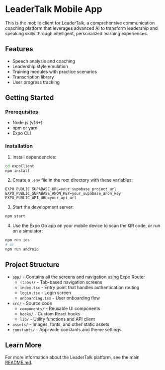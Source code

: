# LeaderTalk Mobile App

This is the mobile client for LeaderTalk, a comprehensive communication coaching platform that leverages advanced AI to transform leadership and speaking skills through intelligent, personalized learning experiences.

## Features

- Speech analysis and coaching
- Leadership style emulation
- Training modules with practice scenarios
- Transcription library
- User progress tracking

## Getting Started

### Prerequisites

- Node.js (v18+)
- npm or yarn
- Expo CLI

### Installation

1. Install dependencies:
```bash
cd expoClient
npm install
```

2. Create a `.env` file in the root directory with these variables:
```
EXPO_PUBLIC_SUPABASE_URL=your_supabase_project_url
EXPO_PUBLIC_SUPABASE_ANON_KEY=your_supabase_anon_key
EXPO_PUBLIC_API_URL=your_api_url
```

3. Start the development server:
```bash
npm start
```

4. Use the Expo Go app on your mobile device to scan the QR code, or run on a simulator:
```bash
npm run ios
# or
npm run android
```

## Project Structure

- `app/` - Contains all the screens and navigation using Expo Router
  - `(tabs)/` - Tab-based navigation screens
  - `index.tsx` - Entry point that handles authentication routing
  - `login.tsx` - Login screen
  - `onboarding.tsx` - User onboarding flow
- `src/` - Source code
  - `components/` - Reusable UI components
  - `hooks/` - Custom React hooks
  - `lib/` - Utility functions and API client
- `assets/` - Images, fonts, and other static assets
- `constants/` - App-wide constants and theme settings

## Learn More

For more information about the LeaderTalk platform, see the main [README.md](../README.md).
